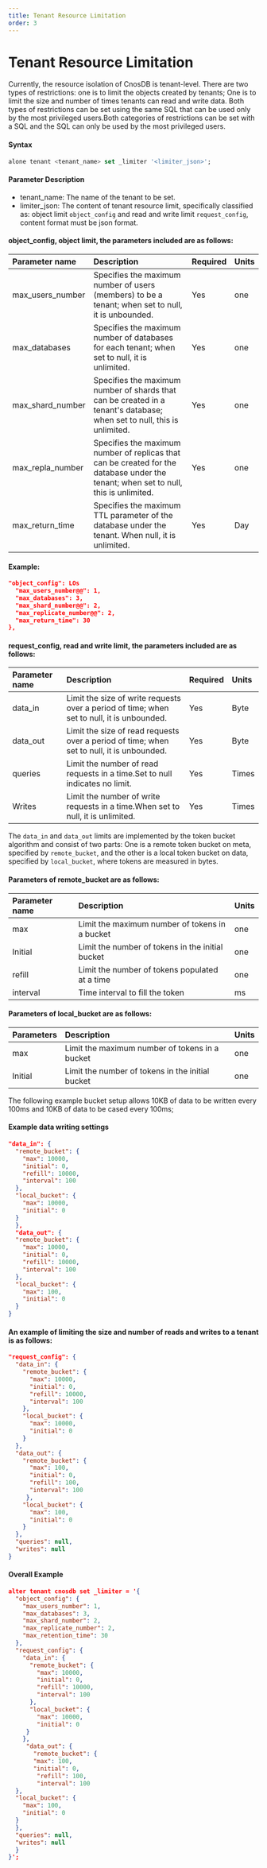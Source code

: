 ```yaml
---
title: Tenant Resource Limitation
order: 3
---
```


# Tenant Resource Limitation

Currently, the resource isolation of CnosDB is tenant-level. There are two types of restrictions: one is to limit the objects created by tenants; One is to limit the size and number of times tenants can read and write data. Both types of restrictions can be set using the same SQL that can be used only by the most privileged users.Both categories of restrictions can be set with a SQL and the SQL can only be used by the most privileged users.

#### Syntax

```sql
alone tenant <tenant_name> set _limiter '<limiter_json>';
```

#### Parameter Description

- tenant_name: The name of the tenant to be set.
- limiter_json: The content of tenant resource limit, specifically classified as: object limit `object_config` and read and write limit `request_config`, content format must be json format.

#### object_config, object limit, the parameters included are as follows:

| Parameter name                                             | Description                                                                                                                          | Required | Units |
| :--------------------------------------------------------- | :----------------------------------------------------------------------------------------------------------------------------------- | :------- | :---- |
| max_users_number | Specifies the maximum number of users (members) to be a tenant; when set to null, it is unbounded.                | Yes      | one   |
| max_databases                         | Specifies the maximum number of databases for each tenant; when set to null, it is unlimited.                                        | Yes      | one   |
| max_shard_number | Specifies the maximum number of shards that can be created in a tenant's database; when set to null, this is unlimited.              | Yes      | one   |
| max_repla_number | Specifies the maximum number of replicas that can be created for the database under the tenant; when set to null, this is unlimited. | Yes      | one   |
| max_return_time  | Specifies the maximum TTL parameter of the database under the tenant. When null, it is unlimited.                                    | Yes      | Day   |

#### Example:

```json
"object_config": LOs
  "max_users_number@@": 1,
  "max_databases": 3,
  "max_shard_number@@": 2,
  "max_replicate_number@@": 2,
  "max_return_time": 30
},
```

#### request_config, read and write limit, the parameters included are as follows:

| Parameter name                | Description                                                                                | Required | Units |
| :---------------------------- | :----------------------------------------------------------------------------------------- | :------- | :---- |
| data_in  | Limit the size of write requests over a period of time; when set to null, it is unbounded. | Yes      | Byte  |
| data_out | Limit the size of read requests over a period of time; when set to null, it is unbounded.  | Yes      | Byte  |
| queries                       | Limit the number of read requests in a time.Set to null indicates no limit.                | Yes      | Times |
| Writes                        | Limit the number of write requests in a time.When set to null, it is unlimited.            | Yes      | Times |

The `data_in` and `data_out` limits are implemented by the token bucket algorithm and consist of two parts: One is a remote token bucket on meta, specified by `remote_bucket`, and the other is a local token bucket on data, specified by `local_bucket`, where tokens are measured in bytes.

#### Parameters of remote_bucket are as follows:

| Parameter name | Description                                      | Units |
| :------------- | :----------------------------------------------- | :---- |
| max            | Limit the maximum number of tokens in a bucket   | one   |
| Initial        | Limit the number of tokens in the initial bucket | one   |
| refill         | Limit the number of tokens populated at a time   | one   |
| interval       | Time interval to fill the token                  | ms    |

#### Parameters of local_bucket are as follows:

| Parameters | Description                                      | Units |
| :--------- | :----------------------------------------------- | :---- |
| max        | Limit the maximum number of tokens in a bucket   | one   |
| Initial    | Limit the number of tokens in the initial bucket | one   |

The following example bucket setup allows 10KB of data to be written every 100ms and 10KB of data to be cased every 100ms;

#### Example data writing settings

```json
"data_in": {
  "remote_bucket": {
    "max": 10000,
    "initial": 0,
    "refill": 10000,
    "interval": 100
  },
  "local_bucket": {
    "max": 10000,
    "initial": 0
  }
  },
  "data_out": {
  "remote_bucket": {
    "max": 10000,
    "initial": 0,
    "refill": 10000,
    "interval": 100
  },
  "local_bucket": {
    "max": 100,
    "initial": 0
  }
}
```

#### An example of limiting the size and number of reads and writes to a tenant is as follows:

```json
"request_config": {
  "data_in": {
    "remote_bucket": {
      "max": 10000,
      "initial": 0,
      "refill": 10000,
      "interval": 100
    },
    "local_bucket": {
      "max": 10000,
      "initial": 0
    }
  },
  "data_out": {
    "remote_bucket": {
      "max": 100,
      "initial": 0,
      "refill": 100,
      "interval": 100
     },
    "local_bucket": {
      "max": 100,
      "initial": 0
    }
  },
  "queries": null,
  "writes": null
}
```

#### Overall Example

```json
alter tenant cnosdb set _limiter = '{
  "object_config": {
    "max_users_number": 1,
    "max_databases": 3,
    "max_shard_number": 2,
    "max_replicate_number": 2,
    "max_retention_time": 30
  },
  "request_config": {
    "data_in": {
      "remote_bucket": {
        "max": 10000,
        "initial": 0,
        "refill": 10000,
        "interval": 100
      },
      "local_bucket": {
        "max": 10000,
        "initial": 0
     }
    },
     "data_out": {
       "remote_bucket": {
       "max": 100,
       "initial": 0,
        "refill": 100,
        "interval": 100
  },
  "local_bucket": {
    "max": 100,
    "initial": 0
  }
  },
  "queries": null,
  "writes": null
  }
}';
```
